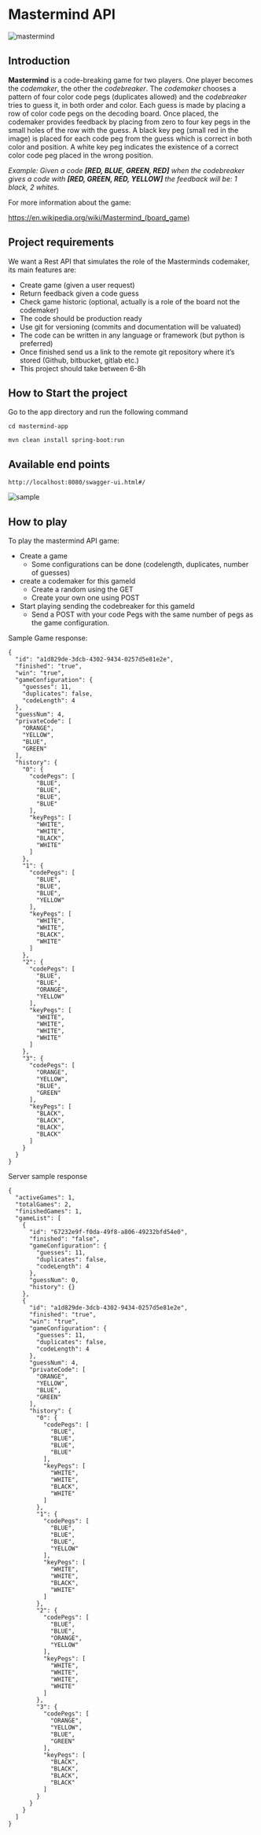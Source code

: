 # Mastermind API
![mastermind](https://upload.wikimedia.org/wikipedia/commons/2/2d/Mastermind.jpg)

## Introduction

__Mastermind__ is a code-breaking game for two players. One player becomes the _codemaker_, the other the _codebreaker_. 
The _codemaker_ chooses a pattern of four color code pegs (duplicates allowed) and the _codebreaker_ tries to guess it, in both order and color.
Each guess is made by placing a row of color code pegs on the decoding board. Once placed, the codemaker provides feedback by placing from zero to four key pegs in the small holes of the row with the guess. A black key peg (small red in the image) is placed for each code peg from the guess which is correct in both color and position. A white key peg indicates the existence of a correct color code peg placed in the wrong position.

_Example: Given a code __[RED, BLUE, GREEN, RED]__ when the codebreaker gives a code with __[RED, GREEN, RED, YELLOW]__ the feedback will be: 1 black, 2 whites._

For more information about the game: 

https://en.wikipedia.org/wiki/Mastermind_(board_game)
 
## Project requirements

We want a Rest API that simulates the role of the Masterminds codemaker, its main features are:

- Create game (given a user request)
- Return feedback given a code guess
- Check game historic (optional, actually is a role of the board not the codemaker)
- The code should be production ready
- Use git for versioning (commits and documentation will be valuated)
- The code can be written in any language or framework (but python is preferred)
- Once finished send us a link to the remote git repository where it’s stored (Github, bitbucket, gitlab etc.)
- This project should take between 6-8h

## How to Start the project
Go to the app directory and run the following command

```
cd mastermind-app

mvn clean install spring-boot:run
```

## Available end points

```
http://localhost:8080/swagger-ui.html#/
```
![sample](Screenshot.png)

## How to play
To play the mastermind API game:

- Create a game
	- Some configurations can be done (codelength, duplicates, number of guesses)
- create a codemaker for this gameId
	- Create a random using the GET
	- Create your own one using POST
- Start playing sending the codebreaker for this gameId
   - Send a POST with your code Pegs with the same number of pegs as the game configuration.

Sample Game response:

```
{
  "id": "a1d829de-3dcb-4302-9434-0257d5e81e2e",
  "finished": "true",
  "win": "true",
  "gameConfiguration": {
    "guesses": 11,
    "duplicates": false,
    "codeLength": 4
  },
  "guessNum": 4,
  "privateCode": [
    "ORANGE",
    "YELLOW",
    "BLUE",
    "GREEN"
  ],
  "history": {
    "0": {
      "codePegs": [
        "BLUE",
        "BLUE",
        "BLUE",
        "BLUE"
      ],
      "keyPegs": [
        "WHITE",
        "WHITE",
        "BLACK",
        "WHITE"
      ]
    },
    "1": {
      "codePegs": [
        "BLUE",
        "BLUE",
        "BLUE",
        "YELLOW"
      ],
      "keyPegs": [
        "WHITE",
        "WHITE",
        "BLACK",
        "WHITE"
      ]
    },
    "2": {
      "codePegs": [
        "BLUE",
        "BLUE",
        "ORANGE",
        "YELLOW"
      ],
      "keyPegs": [
        "WHITE",
        "WHITE",
        "WHITE",
        "WHITE"
      ]
    },
    "3": {
      "codePegs": [
        "ORANGE",
        "YELLOW",
        "BLUE",
        "GREEN"
      ],
      "keyPegs": [
        "BLACK",
        "BLACK",
        "BLACK",
        "BLACK"
      ]
    }
  }
}
```

Server sample response

```
{
  "activeGames": 1,
  "totalGames": 2,
  "finishedGames": 1,
  "gameList": [
    {
      "id": "67232e9f-f0da-49f8-a806-49232bfd54e0",
      "finished": "false",
      "gameConfiguration": {
        "guesses": 11,
        "duplicates": false,
        "codeLength": 4
      },
      "guessNum": 0,
      "history": {}
    },
    {
      "id": "a1d829de-3dcb-4302-9434-0257d5e81e2e",
      "finished": "true",
      "win": "true",
      "gameConfiguration": {
        "guesses": 11,
        "duplicates": false,
        "codeLength": 4
      },
      "guessNum": 4,
      "privateCode": [
        "ORANGE",
        "YELLOW",
        "BLUE",
        "GREEN"
      ],
      "history": {
        "0": {
          "codePegs": [
            "BLUE",
            "BLUE",
            "BLUE",
            "BLUE"
          ],
          "keyPegs": [
            "WHITE",
            "WHITE",
            "BLACK",
            "WHITE"
          ]
        },
        "1": {
          "codePegs": [
            "BLUE",
            "BLUE",
            "BLUE",
            "YELLOW"
          ],
          "keyPegs": [
            "WHITE",
            "WHITE",
            "BLACK",
            "WHITE"
          ]
        },
        "2": {
          "codePegs": [
            "BLUE",
            "BLUE",
            "ORANGE",
            "YELLOW"
          ],
          "keyPegs": [
            "WHITE",
            "WHITE",
            "WHITE",
            "WHITE"
          ]
        },
        "3": {
          "codePegs": [
            "ORANGE",
            "YELLOW",
            "BLUE",
            "GREEN"
          ],
          "keyPegs": [
            "BLACK",
            "BLACK",
            "BLACK",
            "BLACK"
          ]
        }
      }
    }
  ]
}
```